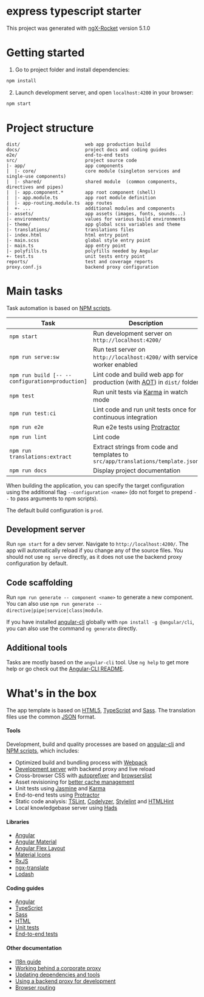 # express typescript starter

This project was generated with [ngX-Rocket](https://github.com/ngx-rocket/generator-ngx-rocket/)
version 5.1.0

# Getting started

1. Go to project folder and install dependencies:
 ```sh
 npm install
 ```

2. Launch development server, and open `localhost:4200` in your browser:
 ```sh
 npm start
 ```

# Project structure

```
dist/                        web app production build
docs/                        project docs and coding guides
e2e/                         end-to-end tests
src/                         project source code
|- app/                      app components
|  |- core/                  core module (singleton services and single-use components)
|  |- shared/                shared module  (common components, directives and pipes)
|  |- app.component.*        app root component (shell)
|  |- app.module.ts          app root module definition
|  |- app-routing.module.ts  app routes
|  +- ...                    additional modules and components
|- assets/                   app assets (images, fonts, sounds...)
|- environments/             values for various build environments
|- theme/                    app global scss variables and theme
|- translations/             translations files
|- index.html                html entry point
|- main.scss                 global style entry point
|- main.ts                   app entry point
|- polyfills.ts              polyfills needed by Angular
+- test.ts                   unit tests entry point
reports/                     test and coverage reports
proxy.conf.js                backend proxy configuration
```

# Main tasks

Task automation is based on [NPM scripts](https://docs.npmjs.com/misc/scripts).

Task                            | Description
--------------------------------|--------------------------------------------------------------------------------------
`npm start`                     | Run development server on `http://localhost:4200/`
`npm run serve:sw`              | Run test server on `http://localhost:4200/` with service worker enabled
`npm run build [-- --configuration=production]` | Lint code and build web app for production (with [AOT](https://angular.io/guide/aot-compiler)) in `dist/` folder
`npm test`                      | Run unit tests via [Karma](https://karma-runner.github.io) in watch mode
`npm run test:ci`               | Lint code and run unit tests once for continuous integration
`npm run e2e`                   | Run e2e tests using [Protractor](http://www.protractortest.org)
`npm run lint`                  | Lint code
`npm run translations:extract`  | Extract strings from code and templates to `src/app/translations/template.json`
`npm run docs`                  | Display project documentation

When building the application, you can specify the target configuration using the additional flag
`--configuration <name>` (do not forget to prepend `--` to pass arguments to npm scripts).

The default build configuration is `prod`.

## Development server

Run `npm start` for a dev server. Navigate to `http://localhost:4200/`. The app will automatically reload if you change
any of the source files.
You should not use `ng serve` directly, as it does not use the backend proxy configuration by default.

## Code scaffolding

Run `npm run generate -- component <name>` to generate a new component. You can also use
`npm run generate -- directive|pipe|service|class|module`.

If you have installed [angular-cli](https://github.com/angular/angular-cli) globally with `npm install -g @angular/cli`,
you can also use the command `ng generate` directly.

## Additional tools

Tasks are mostly based on the `angular-cli` tool. Use `ng help` to get more help or go check out the
[Angular-CLI README](https://github.com/angular/angular-cli).

# What's in the box

The app template is based on [HTML5](http://whatwg.org/html), [TypeScript](http://www.typescriptlang.org) and
[Sass](http://sass-lang.com). The translation files use the common [JSON](http://www.json.org) format.

#### Tools

Development, build and quality processes are based on [angular-cli](https://github.com/angular/angular-cli) and
[NPM scripts](https://docs.npmjs.com/misc/scripts), which includes:

- Optimized build and bundling process with [Webpack](https://webpack.github.io)
- [Development server](https://webpack.github.io/docs/webpack-dev-server.html) with backend proxy and live reload
- Cross-browser CSS with [autoprefixer](https://github.com/postcss/autoprefixer) and
  [browserslist](https://github.com/ai/browserslist)
- Asset revisioning for [better cache management](https://webpack.github.io/docs/long-term-caching.html)
- Unit tests using [Jasmine](http://jasmine.github.io) and [Karma](https://karma-runner.github.io)
- End-to-end tests using [Protractor](https://github.com/angular/protractor)
- Static code analysis: [TSLint](https://github.com/palantir/tslint), [Codelyzer](https://github.com/mgechev/codelyzer),
  [Stylelint](http://stylelint.io) and [HTMLHint](http://htmlhint.com/)
- Local knowledgebase server using [Hads](https://github.com/sinedied/hads)

#### Libraries

- [Angular](https://angular.io)
- [Angular Material](https://material.angular.io)
- [Angular Flex Layout](https://github.com/angular/flex-layout)
- [Material Icons](https://material.io/icons/)
- [RxJS](http://reactivex.io/rxjs)
- [ngx-translate](https://github.com/ngx-translate/core)
- [Lodash](https://lodash.com)

#### Coding guides

- [Angular](docs/coding-guides/angular.md)
- [TypeScript](docs/coding-guides/typescript.md)
- [Sass](docs/coding-guides/sass.md)
- [HTML](docs/coding-guides/html.md)
- [Unit tests](docs/coding-guides/unit-tests.md)
- [End-to-end tests](docs/coding-guides/e2e-tests.md)

#### Other documentation

- [I18n guide](docs/i18n.md)
- [Working behind a corporate proxy](docs/corporate-proxy.md)
- [Updating dependencies and tools](docs/updating.md)
- [Using a backend proxy for development](docs/backend-proxy.md)
- [Browser routing](docs/routing.md)
